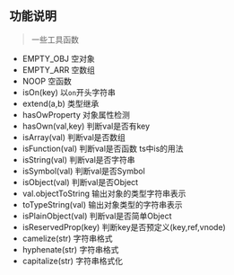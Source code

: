 ## 功能说明
> 一些工具函数

- EMPTY_OBJ 空对象
- EMPTY_ARR 空数组
- NOOP  空函数
- isOn(key)  以`on`开头字符串
- extend(a,b) 类型继承
- hasOwProperty 对象属性检测
- hasOwn(val,key) 判断val是否有key
- isArray(val)    判断val是否数组
- isFunction(val) 判断val是否函数 ts中is的用法
- isString(val)   判断val是否字符串
- isSymbol(val)   判断val是否Symbol
- isObject(val)   判断val是否Object
- val.objectToString  输出对象的类型字符串表示
- toTypeString(val)    输出对象类型的字符串表示
- isPlainObject(val)   判断val是否简单Object
- isReservedProp(key)  判断key是否预定义(key,ref,vnode)
- camelize(str)    字符串格式
- hyphenate(str)   字符串格式
- capitalize(str)  字符串格式化